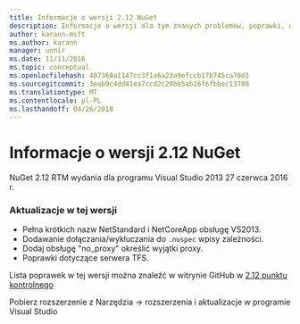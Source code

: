 ```yaml
---
title: Informacje o wersji 2.12 NuGet
description: Informacje o wersji dla tym znanych problemów, poprawki, dodatkowe funkcje i dcr 2.12 NuGet.
author: karann-msft
ms.author: karann
manager: unnir
ms.date: 11/11/2016
ms.topic: conceptual
ms.openlocfilehash: 407360a1147cc3f1a6a23a9efccb17b745ca70d1
ms.sourcegitcommit: 3eab9c4dd41ea7ccd2c28bb5ab16f6fbbec13708
ms.translationtype: MT
ms.contentlocale: pl-PL
ms.lasthandoff: 04/26/2018
---
```

# <a name="nuget-212-release-notes"></a>Informacje o wersji 2.12 NuGet

NuGet 2.12 RTM wydania dla programu Visual Studio 2013 27 czerwca 2016 r.

### <a name="updates-in-this-release"></a>Aktualizacje w tej wersji

* Pełna krótkich nazw NetStandard i NetCoreApp obsługę VS2013.
* Dodawanie dołączania/wykluczania do `.nuspec` wpisy zależności.
* Dodaj obsługę "no_proxy" określić wyjątki proxy.
* Poprawki dotyczące serwera TFS.

Lista poprawek w tej wersji można znaleźć w witrynie GitHub w [2.12 punktu kontrolnego](https://github.com/NuGet/Home/issues?q=milestone%3A2.12+is%3Aclosed)

Pobierz rozszerzenie z Narzędzia -> rozszerzenia i aktualizacje w programie Visual Studio
